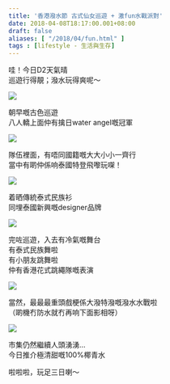 ```yaml
---
title: '香港潑水節 古式仙女巡遊 + 激fun水戰派對'
date: 2018-04-08T18:17:00.001+08:00
draft: false
aliases: [ "/2018/04/fun.html" ]
tags : [lifestyle - 生活與生存]
---
```


哇！今日D2天氣晴  
巡遊行得靚；潑水玩得爽呢～  

[![](https://4.bp.blogspot.com/-QxMU1t5DjBU/WsnradKX-FI/AAAAAAAAAS0/xbX0qFgRKGg6r2WensJG4GCP1gUbaluNwCLcBGAs/s640/DSC_0154.JPG)](https://4.bp.blogspot.com/-QxMU1t5DjBU/WsnradKX-FI/AAAAAAAAAS0/xbX0qFgRKGg6r2WensJG4GCP1gUbaluNwCLcBGAs/s1600/DSC_0154.JPG)

朝早嘅古色巡遊  
八人轎上面仲有擒日water angel嘅冠軍  

[![](https://3.bp.blogspot.com/-Xye1ZViTXAc/WsnroxNQEyI/AAAAAAAAAS4/p7IbVEeu-dYTBNe7NpmucJpKouJjApLWwCLcBGAs/s640/DSC_0157.JPG)](https://3.bp.blogspot.com/-Xye1ZViTXAc/WsnroxNQEyI/AAAAAAAAAS4/p7IbVEeu-dYTBNe7NpmucJpKouJjApLWwCLcBGAs/s1600/DSC_0157.JPG)

隊伍裡面，有唔同國籍嘅大大小小一齊行  
當中有啲仲係响泰國特登飛嚟玩㗎！  

[![](https://3.bp.blogspot.com/-sdv1_7htFhY/WsnrySJlh3I/AAAAAAAAAS8/yi0SV81LXmUwPM8OyjqeejaN6QB7APZWACLcBGAs/s640/DSC_0156.JPG)](https://3.bp.blogspot.com/-sdv1_7htFhY/WsnrySJlh3I/AAAAAAAAAS8/yi0SV81LXmUwPM8OyjqeejaN6QB7APZWACLcBGAs/s1600/DSC_0156.JPG)

着晒傳統泰式民族衫  
同埋泰國新興嘅designer品牌  

[![](https://3.bp.blogspot.com/-AXD385L95cU/Wsnr7UJBCOI/AAAAAAAAATE/UVogjSRkNVoKAlMKUs5lpyqEZF8iOXJ4ACLcBGAs/s640/DSC_0162.JPG)](https://3.bp.blogspot.com/-AXD385L95cU/Wsnr7UJBCOI/AAAAAAAAATE/UVogjSRkNVoKAlMKUs5lpyqEZF8iOXJ4ACLcBGAs/s1600/DSC_0162.JPG)

完咗巡遊，入去有冷氣嘅舞台  
有泰式民族舞啦  
有小朋友跳舞啦  
仲有香港花式跳繩隊嘅表演  

[![](https://3.bp.blogspot.com/--XTXqOghHv0/WsnsC9vXWhI/AAAAAAAAATI/wPrpoIYYLm0_J3GLfdAdWY68dCAV23IiwCLcBGAs/s640/20180408_174314.jpg)](https://3.bp.blogspot.com/--XTXqOghHv0/WsnsC9vXWhI/AAAAAAAAATI/wPrpoIYYLm0_J3GLfdAdWY68dCAV23IiwCLcBGAs/s1600/20180408_174314.jpg)

當然，最最最重頭戲梗係大潑特潑嘅潑水水戰啦  
（啲機冇防水就冇再响下面影相呀）  

[![](https://2.bp.blogspot.com/-JvpnWaSFGAI/WsnsK9N9z4I/AAAAAAAAATQ/nYlvFJ0fvooZfDh4NCbxeUz7A949XrcxwCLcBGAs/s640/DSC_0163.JPG)](https://2.bp.blogspot.com/-JvpnWaSFGAI/WsnsK9N9z4I/AAAAAAAAATQ/nYlvFJ0fvooZfDh4NCbxeUz7A949XrcxwCLcBGAs/s1600/DSC_0163.JPG)

市集仍然繼續人頭湧湧…  
今日推介極清甜嘅100%椰青水  
  
啦啦啦，玩足三日喇～
